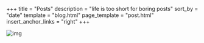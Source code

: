 +++
title = "Posts"
description = "life is too short for boring posts"
sort_by = "date"
template = "blog.html"
page_template = "post.html"
insert_anchor_links = "right"
+++

![img](/assets/typical-app.webp)
